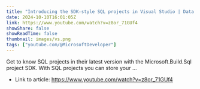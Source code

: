 ```yaml
---
title: "Introducing the SDK-style SQL projects in Visual Studio | Data Exposed"
date: 2024-10-10T16:01:05Z
link: https://www.youtube.com/watch?v=z8or_71GUf4
showShare: false
showReadTime: false
thumbnail: images/vs.png
tags: ["youtube.com/@MicrosoftDeveloper"]
---
```

Get to know SQL projects in their latest version with the Microsoft.Build.Sql project SDK. With SQL projects you can store your ...

- Link to article: https://www.youtube.com/watch?v=z8or_71GUf4